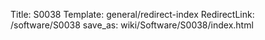 Title: S0038
Template: general/redirect-index
RedirectLink: /software/S0038
save_as: wiki/Software/S0038/index.html